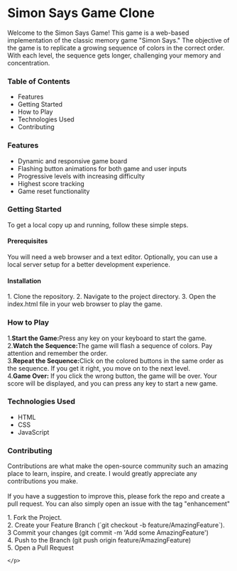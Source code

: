 <h1>Simon Says Game Clone</h1>
<P>Welcome to the Simon Says Game! This game is a web-based implementation of the classic memory game "Simon Says." The objective of the game is to replicate a growing sequence of colors in the correct order. With each level, the sequence gets longer, challenging your memory and concentration.</P>
<h3>Table of Contents</h3>
<ul>
    <li>Features</li>
    <li>Getting Started</li>
    <li>How to Play</li>
    <li>Technologies Used</li>
    <li>Contributing</li>
</ul>
<h3>Features</h3>
<ul>
    <li>Dynamic and responsive game board</li>
    <li>Flashing button animations for both game and user inputs</li>
    <li>Progressive levels with increasing difficulty</li>
    <li>Highest score tracking</li>
    <li>Game reset functionality</li>
</ul>
<h3>Getting Started</h3>
<p>To get a local copy up and running, follow these simple steps.</p>
<h4>Prerequisites</h4>
<p>You will need a web browser and a text editor. Optionally, you can use a local server setup for a better development experience.</p>
<h4>Installation</h4>
<p>
    1. Clone the repository.
    2. Navigate to the project directory.
    3. Open the index.html file in your web browser to play the game.

</p>
<h3>How to Play</h3>
<div>
    <p>
        1.<b>Start the Game:</b>Press any key on your keyboard to start the game.<br>
        2.<b>Watch the Sequence:</b>The game will flash a sequence of colors. Pay attention and remember the order.<br>
        3.<b>Repeat the Sequence:</b>Click on the colored buttons in the same order as the sequence. If you get it right, you move on to the next level.<br>
        4.<b>Game Over:</b> If you click the wrong button, the game will be over. Your score will be displayed, and you can press any key to start a new game.
    </p>
</div>
<h3>Technologies Used</h3>
<ul>
    <li>HTML</li>
    <li>CSS</li>
    <li>JavaScript</li>
</ul>
<div>
    <h3>Contributing</h3>
    <p>Contributions are what make the open-source community such an amazing place to learn, inspire, and create. I would greatly appreciate any contributions you make.<br>
    <br>If you have a suggestion to improve this, please fork the repo and create a pull request. You can also simply open an issue with the tag "enhancement"
    </p>
    <p>
        1. Fork the Project.<br>
        2. Create your Feature Branch (`git checkout -b feature/AmazingFeature`).<br>
        3  Commit your changes (git commit -m 'Add some AmazingFeature')<br>
        4. Push to the Branch (git push origin feature/AmazingFeature)<br>
        5. Open a Pull Request

    </p>
</div>
